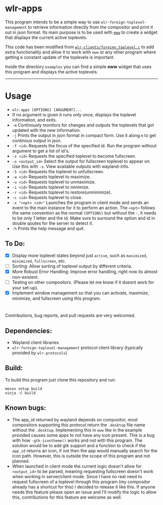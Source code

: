 # wlr-apps

This program intends to be a simple way to use `wlr-foreign-toplevel-management` to retrieve information directly from the compositor and print it out in json format. Its main purpose is to be used with [`eww`](https://github.com/elkowar/eww) to create a widget that displays the current active toplevels.

This code has been modified from [`wlr-clients/foreign_toplevel.c`](https://gitlab.freedesktop.org/wlroots/wlr-clients/) to add extra functionality and allow it to work with `eww` or any other program where getting a constant update of the toplevels is important.

Inside the directory `examples` you can find a simple **eww** widget that uses this program and displays the active toplevels.

---

# **Usage**

  * `wlr-apps [OPTIONS] [ARGUMENT]...`
  *  If no argument is given it runs only once, displays the toplevel information, and exits.
  * `-m` Continously monitors for changes and outputs the toplevels that got updated with the new information.
  * `-j` Prints the output in json format in compact form. Use it along `m` to get continous output in json.
  * `-f <id>` Requests the focus of the specified id. Run the program without argument to get a list of id's.
  * `-s <id>` Requests the specified toplevel to become fullscreen.
  * `-o <output_id>` Select the output for fullscreen toplevel to appear on. Use this with `-s`. View available outputs with wayland-info.
  * `-S <id>` Requests the toplevel to unfullscreen.
  * `-a <id>` Requests toplevel to maximize.
  * `-u <id>` Requests toplevel to unmaximize.
  * `-i <id>` Requests toplevel to minimize.
  * `-r <id>` Requests toplevel to restore(unminimize).
  * `-c <id>` Requests toplevel to close.
  * `-x "<opt> <id>"` Launches the program in client mode and sends an event to the main instance for it to perform an action. The `<opt>` follows the same convention as the normal `[OPTIONS]` but without the `-`, it needs to be only 1 letter and the id. Make sure to surround the option and id in double qoutes for the server to detect it.
  * `-h` Prints the help message and quit.


## To Do: 
- [x] Display more toplevel states beyond just `active`, such as `maximized`, `minimized`, `fullscreen`, etc.
- [ ] Sorting: Allow sorting of toplevel output by different criteria.
- [x] More Robust Error Handling:  Improve error handling, right now its almost non-existent.
- [ ] Testing on other compositors. (Please let me know if it doesnt work for your set-up).
- [x] Implement window management so that you can activate, maximize, minimize, and fullscreen using this program.
#

Contributions, bug reports, and pull requests are very welcomed.

## **Dependencies:**

  * Wayland client libraries
  * `wlr-foreign-toplevel-management` protocol client library (typically provided by `wlr-protocols`)

## Build:
To build this program just clone this repository and run:
```
meson setup build
ninja -C build
```

## Known bugs:
  * The app_id returned by wayland depends on compositor, most compositors supporting this protocol return the `.desktop` file name without the `.desktop`. Implementing this in `eww` like in the example provided causes some apps to not have any icon present. This is a bug with how `-gtk-icontheme()` works and not with this program. The solution would be to add gtk support and a function to check if the `app_id` returns an icon, if not then the app would manually search for the icon path. However, this is outside the scope of this program and not planned.
  * When launched in client mode the current logic doesn't allow for `<output_id>` to be parsed, meaning requesting fullscreen doesn't work when working in server/client mode. Since I have no real need to request fullscreen of a toplevel through this program (my compositor already has a shortcut for this) I decided to release it like this. If anyone needs this feature please open an issue and I'll modify the logic to allow this, contributions for this feature are welcome as well.
